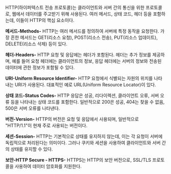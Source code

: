 HTTP(하이퍼텍스트 전송 프로토콜)는 클라이언트와 서버 간의 통신을 위한 프로토콜로, 웹에서 데이터를 주고받기 위해 사용된다. 여러 메서드, 상태 코드, 헤더 등을 포함하는데, 이들이 HTTP의 핵심 요소이다.

**메서드-Methods-**
HTTP는 여러 메서드를 정의하여 서버에 특정 동작을 요청한다. 가장 흔한 메서드는 GET(리소스 요청), POST(리소스 전송), PUT(리소스 업데이트), DELETE(리소스 삭제) 등이 있다.

**헤더-Headers-** 
HTTP 요청 및 응답에는 헤더가 포함된다. 헤더는 추가 정보를 제공하며, 예를 들어 요청 헤더에는 클라이언트의 정보, 응답 헤더에는 서버의 정보와 전송된 데이터에 관한 정보가 포함될 수 있다.

**URI-Uniform Resource Identifier-** 
HTTP 요청에서 식별되는 자원의 위치를 나타내는 URI가 사용된다. 대표적인 예로 URL(Uniform Resource Locator)이 있다.

**상태 코드-Status Codes-** 
HTTP 응답은 성공, 리다이렉션, 클라이언트 오류, 서버 오류 등을 나타내는 상태 코드를 포함한다. 일반적으로 200은 성공, 404는 찾을 수 없음, 500은 서버 오류를 나타낸다.

**버전-Version-**
HTTP의 버전은 요청 및 응답에서 사용되며, 일반적으로 "HTTP/1.1"이 현재 주로 사용되는 버전이다.

**세션-Session-** 
HTTP는 기본적으로 상태를 유지하지 않는데, 이는 각 요청이 서버에 독립적으로 처리된다는 의미이다. 그러나 쿠키와 세션을 사용하여 클라이언트와 서버 간의 상태를 유지할 수 있다.

**보안-HTTP Secure - HTTPS-**
HTTPS는 HTTP의 보안 버전으로, SSL/TLS 프로토콜을 사용하여 데이터 암호화를 지원한다.

